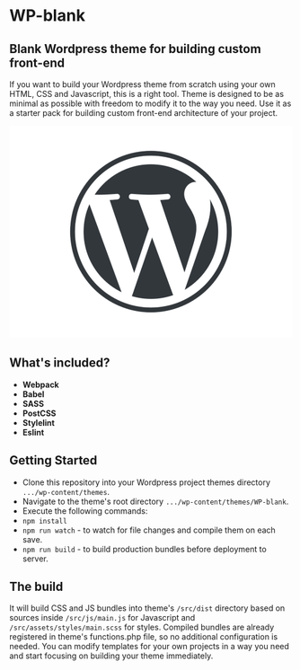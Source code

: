 <h1> WP-blank </h1>
<h2> Blank Wordpress theme for building custom front-end</h2>
<p>
  If you want to build your Wordpress theme from scratch using your own HTML, CSS and Javascript, this is a right tool.
  Theme is designed to be as minimal as possible with freedom to modify it to the way you need. Use it as a starter pack
  for building custom front-end architecture of your project.
</p>

![Wordpress logo](/src/screenshot.png "WP-blank Wordpress theme")

<h2> What's included? </h2>
<ul>
  <li><strong>Webpack</strong></li>
  <li><strong>Babel</strong></li>
  <li><strong>SASS</strong></li>
  <li><strong>PostCSS</strong></li>
  <li><strong>Stylelint</strong></li>
  <li><strong>Eslint</strong></li>
</ul>

## Getting Started

* Clone this repository into your Wordpress project themes directory `.../wp-content/themes`.
* Navigate to the theme's root directory `.../wp-content/themes/WP-blank`.
* Execute the following commands:
* `npm install`
* `npm run watch` - to watch for file changes and compile them on each save.
* `npm run build` - to build production bundles before deployment to server.

## The build
<p>
  It will build CSS and JS bundles into theme's <code>/src/dist</code> directory based on sources inside <code>/src/js/main.js</code> for Javascript and <code>/src/assets/styles/main.scss</code> for styles.
  Compiled bundles are already registered in theme's functions.php file, so no additional configuration is needed.
  You can modify templates for your own projects in a way you need and start focusing on building your theme immediately.
</p>

